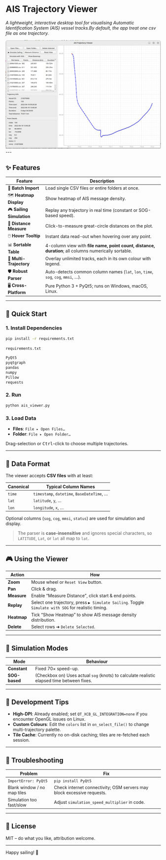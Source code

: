 # AIS Trajectory Viewer  
*A lightweight, interactive desktop tool for visualising Automatic Identification System (AIS) vessel tracks.By default, the app treat one csv file as one trajectory.*
<div align="center">
<img src="./GUI.png" width="1000" alt="gui">
</div>
---

## ✨ Features

| Feature | Description |
|---------|-------------|
| 📂 **Batch Import** | Load single CSV files or entire folders at once. |
| 🗺️ **Heatmap Display** | Show heatmap of AIS message density. |
| 🎮 **Sailing Simulation** | Replay any trajectory in real time (constant or SOG-based speed). |
| 📏 **Distance Measure** | Click-to-measure great-circle distances on the plot. |
| 🖱️ **Hover Tooltip** | Instant data read-out when hovering over any point. |
| 📊 **Sortable Table** | 4-column view with **file name, point count, distance, duration**; all columns numerically sortable. |
| 🎨 **Multi-Trajectory** | Overlay unlimited tracks, each in its own colour with legend. |
| 🛡️ **Robust Parser** | Auto-detects common column names (`lat`, `lon`, `time`, `sog`, `cog`, `mmsi`, …). |
| 🖥️ **Cross-Platform** | Pure Python 3 + PyQt5; runs on Windows, macOS, Linux. |

---

## 🚀 Quick Start

### 1. Install Dependencies
```bash
pip install -r requirements.txt
```

`requirements.txt`
```
PyQt5
pyqtgraph
pandas
numpy
Pillow
requests
```

### 2. Run
```bash
python ais_viewer.py
```

### 3. Load Data
* **Files**: `File ▸ Open Files…`  
* **Folder**: `File ▸ Open Folder…`

Drag-selection or <kbd>Ctrl</kbd>-click to choose multiple trajectories.

---

## 📁 Data Format

The viewer accepts **CSV files** with at least:

| Canonical | Typical Column Names |
|-----------|----------------------|
| `time`    | `timestamp`, `datetime`, `BaseDateTime`, … |
| `lat`     | `latitude`, `y`, … |
| `lon`     | `longitude`, `x`, … |

Optional columns (`sog`, `cog`, `mmsi`, `status`) are used for simulation and display.

> The parser is **case-insensitive** and ignores special characters, so `LATITUDE`, `Lat`, or `lat` all map to `lat`.

---

## 🎮 Using the Viewer

| Action | How |
|--------|-----|
| **Zoom** | Mouse wheel or `Reset View` button. |
| **Pan** | Click & drag. |
| **Measure** | Enable “Measure Distance”, click start & end points. |
| **Replay** | Select one trajectory, press `▶ Simulate Sailing`. Toggle `Simulate with SOG` for realistic timing. |
| **Heatmap** | Tick “Show Heatmap” to show AIS message density distribution. |
| **Delete** | Select rows ➜ `Delete Selected`. |

---

## 🧪 Simulation Modes

| Mode | Behaviour |
|------|-----------|
| **Constant** | Fixed 70× speed-up. |
| **SOG-based** | (Checkbox on) Uses actual `sog` (knots) to calculate realistic elapsed time between fixes. |

---

## 🔧 Development Tips

* **High-DPI**: Already enabled; set `QT_XCB_GL_INTEGRATION=none` if you encounter OpenGL issues on Linux.
* **Custom Colours**: Edit the `colors` list in `on_select_file()` to change multi-trajectory palette.
* **Tile Cache**: Currently no on-disk caching; tiles are re-fetched each session.

---

## 🐛 Troubleshooting

| Problem | Fix |
|---------|-----|
| `ImportError: PyQt5` | `pip install PyQt5` |
| Blank window / no map tiles | Check internet connectivity; OSM servers may block excessive requests. |
| Simulation too fast/slow | Adjust `simulation_speed_multiplier` in code. |

---

## 📄 License

MIT – do what you like, attribution welcome.

---

Happy sailing! 🚢
